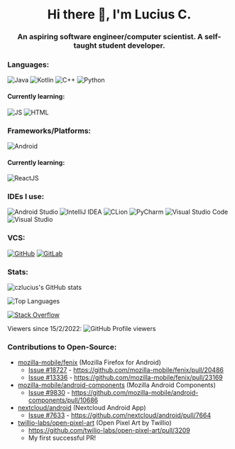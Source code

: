 <h1 align="center">Hi there 👋, I'm Lucius C.</h1>  
<h3 align="center">An aspiring software engineer/computer scientist. A self-taught student developer.</h3>  

### Languages:  

![Java](https://img.shields.io/badge/java-%23ED8B00.svg?style=for-the-badge&logo=java&logoColor=white)
![Kotlin](https://img.shields.io/badge/kotlin-%230095D5.svg?style=for-the-badge&logo=kotlin&logoColor=white)
![C++](https://img.shields.io/badge/c++-%2300599C.svg?style=for-the-badge&logo=c%2B%2B&logoColor=white)
![Python](https://img.shields.io/badge/python-%2314354C.svg?style=for-the-badge&logo=python&logoColor=white)

#### Currently learning:
![JS](https://img.shields.io/badge/JavaScript-F7DF1E?style=for-the-badge&logo=javascript&logoColor=black)
![HTML](https://img.shields.io/badge/HTML5-E34F26?style=for-the-badge&logo=html5&logoColor=white)


### Frameworks/Platforms:

![Android](https://img.shields.io/badge/Android-3DDC84?style=for-the-badge&logo=android&logoColor=white)
#### Currently learning:
![ReactJS](https://img.shields.io/badge/React-20232A?style=for-the-badge&logo=react&logoColor=61DAFB)

### IDEs I use:

![Android Studio](https://img.shields.io/badge/Android%20Studio-3DDC84.svg?style=for-the-badge&logo=Android-Studio&logoColor=white)
![IntelliJ IDEA](https://img.shields.io/badge/IntelliJIDEA-000000.svg?style=for-the-badge&logo=intellij-idea&logoColor=white)
![CLion](https://img.shields.io/badge/CLion-000000?style=for-the-badge&logo=clion&logoColor=white)
![PyCharm](https://img.shields.io/badge/PyCharm-000000.svg?&style=for-the-badge&logo=PyCharm&logoColor=white)
![Visual Studio Code](https://img.shields.io/badge/VisualStudioCode-0078d7.svg?style=for-the-badge&logo=visual-studio-code&logoColor=white)
![Visual Studio](https://img.shields.io/badge/VisualStudio-5C2D91.svg?style=for-the-badge&logo=visual-studio&logoColor=white)

### VCS:

[![GitHub](https://img.shields.io/badge/github-%23121011.svg?style=for-the-badge&logo=github&logoColor=white)](https://github.com/czlucius)
[![GitLab](https://img.shields.io/badge/gitlab-%23181717.svg?style=for-the-badge&logo=gitlab&logoColor=white)](https://gitlab.com/czlucius)


### Stats:

![czlucius's GitHub stats](https://github-readme-stats.vercel.app/api?username=czlucius&theme=tokyonight)

![Top Languages](https://github-readme-stats.vercel.app/api/top-langs/?username=czlucius&theme=tokyonight&layout=compact)  

[![Stack Overflow](https://github-readme-stackoverflow.vercel.app/?userID=12204281&layout=compact)](https://stackoverflow.com/users/12204281/lcz)

Viewers since 15/2/2022: ![GitHub Profile viewers](https://komarev.com/ghpvc/?username=czlucius)

### Contributions to Open-Source:

- [mozilla-mobile/fenix](https://github.com/mozilla-mobile/fenix) (Mozilla Firefox for Android)
  - [Issue #18727](https://github.com/mozilla-mobile/fenix/issues/18727) - https://github.com/mozilla-mobile/fenix/pull/20486
  - [Issue #13336](https://github.com/mozilla-mobile/fenix/issues/13336) - https://github.com/mozilla-mobile/fenix/pull/23169
- [mozilla-mobile/android-components](https://github.com/mozilla-mobile/android-components) (Mozilla Android Components)
  - [Issue #9830](https://github.com/mozilla-mobile/android-components/issues/9830) - https://github.com/mozilla-mobile/android-components/pull/10686
- [nextcloud/android](https://github.com/nextcloud/android) (Nextcloud Android App)
  - [Issue #7633](https://github.com/nextcloud/android/issues/7633) - https://github.com/nextcloud/android/pull/7664
- [twillio-labs/open-pixel-art](https://github.com/twilio-labs/open-pixel-art) (Open Pixel Art by Twillio)
  - https://github.com/twilio-labs/open-pixel-art/pull/3209
  - My first successful PR!

